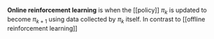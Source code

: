**Online reinforcement learning** is when the [[policy]] $\pi_k$ is updated to become $\pi_{k+1}$ using data collected by $\pi_k$ itself. In contrast to [[offline reinforcement learning]]